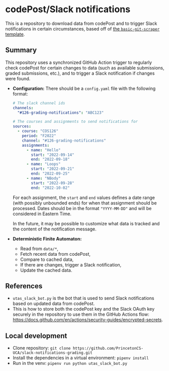 # codePost/Slack notifications

This is a repository to download data from codePost and to trigger Slack
notifications in certain circumstances, based off of
[the `basic-git-scraper` template](https://github.com/jlumbroso/basic-git-scraper-template/).

## Summary

This repository uses a synchronized GitHub Action trigger to regularly check
codePost for certain changes to data (such as available submissions, graded
submissions, etc.), and to trigger a Slack notification if changes were found.

- **Configuration:** There should be a `config.yaml` file with the following
  format:

  <!-- prettier-ignore -->
  ```yaml
  # The slack channel ids
  channels:
    "#126-grading-notifications": "ABC123"

  # The courses and assignments to send notifications for
  sources:
    - course: "COS126"
      period: "F2022"
      channel: "#126-grading-notifications"
      assignments:
        - name: "Hello"
          start: "2022-09-14"
          end: "2022-09-18"
        - name: "Loops"
          start: "2022-09-21"
          end: "2022-09-25"
        - name: "NBody"
          start: "2022-09-28"
          end: "2022-10-02"
  ```

  For each assignment, the `start` and `end` values defines a date range (with
  possibly unbounded ends) for when that assignment should be processed. Dates
  should be in the format `"YYYY-MM-DD"` and will be considered in Eastern Time.

  <!-- monitor: ["available", "graded"]
      messages:
        - available: "{available} submissions are available for {assignment}!"
        - graded: "{graded} submissions for {assignment} have been graded!" -->

  In the future, it may be possible to customize what data is tracked and the
  content of the notification message.

- **Deterministic Finite Automaton:**

  - Read from `data/*`,
  - Fetch recent data from codePost,
  - Compare to cached data,
  - If there are changes, trigger a Slack notification,
  - Update the cached data.

## References

- `utas_slack_bot.py` is the bot that is used to send Slack notifications based
  on updated data from codePost.
- This is how to store both the codePost key and the Slack OAuth key securely in
  the repository to use them in the GitHub Actions flow:
  https://docs.github.com/en/actions/security-guides/encrypted-secrets.

## Local development

- Clone repository:
  `git clone https://github.com/PrincetonCS-UCA/slack-notifications-grading.git`
- Install the dependencies in a virtual environment: `pipenv install`
- Run in the venv: `pipenv run python utas_slack_bot.py`
